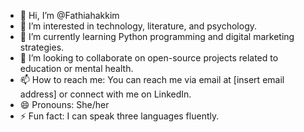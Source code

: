 - 👋 Hi, I’m @Fathiahakkim
- 👀 I’m interested in technology, literature, and psychology.
- 🌱 I’m currently learning Python programming and digital marketing strategies.
- 💞️ I’m looking to collaborate on open-source projects related to education or mental health.
- 📫 How to reach me: You can reach me via email at [insert email address] or connect with me on LinkedIn.
- 😄 Pronouns: She/her
- ⚡ Fun fact: I can speak three languages fluently.
<!---
Fathiahakkim/Fathiahakkim is a ✨ special ✨ repository because its `README.md` (this file) appears on your GitHub profile.
You can click the Preview link to take a look at your changes.
--->

